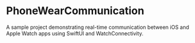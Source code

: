 # PhoneWearCommunication
A sample project demonstrating real-time communication between iOS and Apple Watch apps using SwiftUI and WatchConnectivity.

